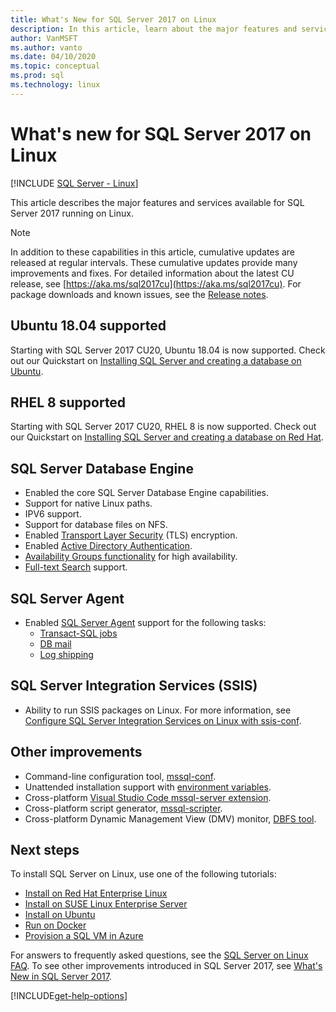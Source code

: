 ```yaml
---
title: What's New for SQL Server 2017 on Linux
description: In this article, learn about the major features and services available for SQL Server 2017 running on Linux.
author: VanMSFT 
ms.author: vanto
ms.date: 04/10/2020
ms.topic: conceptual
ms.prod: sql
ms.technology: linux
---
```


# What's new for SQL Server 2017 on Linux

[!INCLUDE [SQL Server - Linux](../includes/applies-to-version/sql-linux.md)]

This article describes the major features and services available for SQL Server 2017 running on Linux.

> [!NOTE]
> In addition to these capabilities in this article, cumulative updates are released at regular intervals. These cumulative updates provide many improvements and fixes. For detailed information about the latest CU release, see [https://aka.ms/sql2017cu](https://aka.ms/sql2017cu). For package downloads and known issues, see the [Release notes](sql-server-linux-release-notes.md).

## Ubuntu 18.04 supported

Starting with SQL Server 2017 CU20, Ubuntu 18.04 is now supported. Check out our Quickstart on [Installing SQL Server and creating a database on Ubuntu](quickstart-install-connect-ubuntu.md).

## RHEL 8 supported

Starting with SQL Server 2017 CU20, RHEL 8 is now supported. Check out our Quickstart on [Installing SQL Server and creating a database on Red Hat](quickstart-install-connect-red-hat.md).

## SQL Server Database Engine

- Enabled the core SQL Server Database Engine capabilities.
- Support for native Linux paths.
- IPV6 support.
- Support for database files on NFS.
- Enabled [Transport Layer Security](sql-server-linux-encrypted-connections.md) (TLS) encryption.
- Enabled [Active Directory Authentication](sql-server-linux-active-directory-authentication.md).
- [Availability Groups functionality](sql-server-linux-availability-group-overview.md) for high availability.
- [Full-text Search](sql-server-linux-setup-full-text-search.md) support.

## SQL Server Agent

- Enabled [SQL Server Agent](sql-server-linux-setup-sql-agent.md) support for the following tasks:
  - [Transact-SQL jobs](sql-server-linux-run-sql-server-agent-job.md)
  - [DB mail](sql-server-linux-db-mail-sql-agent.md)
  - [Log shipping](sql-server-linux-use-log-shipping.md)

## SQL Server Integration Services (SSIS)

- Ability to run SSIS packages on Linux. For more information, see [Configure SQL Server Integration Services on Linux with ssis-conf](sql-server-linux-configure-ssis.md).

## Other improvements

- Command-line configuration tool, [mssql-conf](sql-server-linux-configure-mssql-conf.md).
- Unattended installation support with [environment variables](sql-server-linux-configure-environment-variables.md).
- Cross-platform [Visual Studio Code mssql-server extension](../tools/visual-studio-code/sql-server-develop-use-vscode.md).
- Cross-platform script generator, [mssql-scripter](https://github.com/Microsoft/sql-xplat-cli/blob/dev/doc/usage_guide.md).
- Cross-platform Dynamic Management View (DMV) monitor, [DBFS tool](https://github.com/Microsoft/dbfs).

## Next steps

To install SQL Server on Linux, use one of the following tutorials:

- [Install on Red Hat Enterprise Linux](quickstart-install-connect-red-hat.md)
- [Install on SUSE Linux Enterprise Server](quickstart-install-connect-suse.md)
- [Install on Ubuntu](quickstart-install-connect-ubuntu.md)
- [Run on Docker](quickstart-install-connect-docker.md)
- [Provision a SQL VM in Azure](/azure/virtual-machines/linux/sql/provision-sql-server-linux-virtual-machine?toc=/sql/toc/toc.json)

For answers to frequently asked questions, see the [SQL Server on Linux FAQ](sql-server-linux-faq.yml). To see other improvements introduced in SQL Server 2017, see [What's New in SQL Server 2017](../sql-server/what-s-new-in-sql-server-2017.md).

[!INCLUDE[get-help-options](../includes/paragraph-content/get-help-options.md)]
